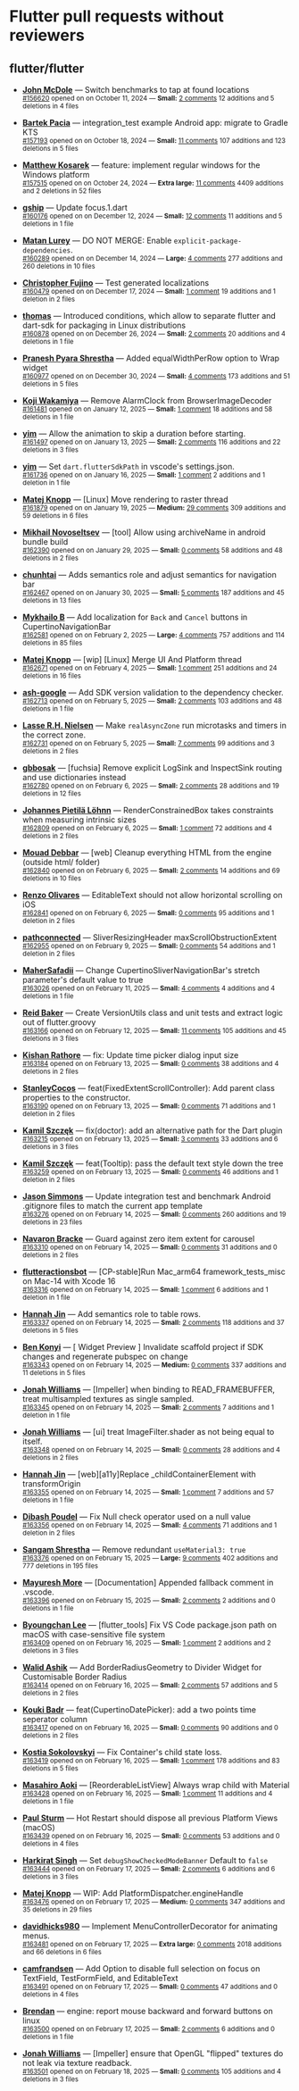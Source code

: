 # Flutter pull requests without reviewers

## flutter/flutter

* **[John McDole](https://github.com/jtmcdole)** &mdash; Switch benchmarks to tap at found locations<br />
  <sub>[#156620](https://github.com/flutter/flutter/pull/156620) opened on on October 11, 2024 &mdash; **Small:** [2 comments](https://github.com/flutter/flutter/pull/156620) 12 additions and 5 deletions in 4 files</sub><br />

* **[Bartek Pacia](https://github.com/bartekpacia)** &mdash; integration_test example Android app: migrate to Gradle KTS<br />
  <sub>[#157193](https://github.com/flutter/flutter/pull/157193) opened on on October 18, 2024 &mdash; **Small:** [11 comments](https://github.com/flutter/flutter/pull/157193) 107 additions and 123 deletions in 5 files</sub><br />

* **[Matthew Kosarek](https://github.com/mattkae)** &mdash; feature: implement regular windows for the Windows platform<br />
  <sub>[#157515](https://github.com/flutter/flutter/pull/157515) opened on on October 24, 2024 &mdash; **Extra large:** [11 comments](https://github.com/flutter/flutter/pull/157515) 4409 additions and 2 deletions in 52 files</sub><br />

* **[gship](https://github.com/gship)** &mdash; Update focus.1.dart<br />
  <sub>[#160176](https://github.com/flutter/flutter/pull/160176) opened on on December 12, 2024 &mdash; **Small:** [12 comments](https://github.com/flutter/flutter/pull/160176) 11 additions and 5 deletions in 1 file</sub><br />

* **[Matan Lurey](https://github.com/matanlurey)** &mdash; DO NOT MERGE: Enable `explicit-package-dependencies`.<br />
  <sub>[#160289](https://github.com/flutter/flutter/pull/160289) opened on on December 14, 2024 &mdash; **Large:** [4 comments](https://github.com/flutter/flutter/pull/160289) 277 additions and 260 deletions in 10 files</sub><br />

* **[Christopher Fujino](https://github.com/christopherfujino)** &mdash; Test generated localizations<br />
  <sub>[#160479](https://github.com/flutter/flutter/pull/160479) opened on on December 17, 2024 &mdash; **Small:** [1 comment](https://github.com/flutter/flutter/pull/160479) 19 additions and 1 deletion in 2 files</sub><br />

* **[thomas](https://github.com/thomasrahimi)** &mdash; Introduced conditions, which allow to separate flutter and dart-sdk for packaging in Linux distributions<br />
  <sub>[#160878](https://github.com/flutter/flutter/pull/160878) opened on on December 26, 2024 &mdash; **Small:** [2 comments](https://github.com/flutter/flutter/pull/160878) 20 additions and 4 deletions in 1 file</sub><br />

* **[Pranesh Pyara Shrestha](https://github.com/praneshp1org)** &mdash; Added equalWidthPerRow option to Wrap widget<br />
  <sub>[#160977](https://github.com/flutter/flutter/pull/160977) opened on on December 30, 2024 &mdash; **Small:** [4 comments](https://github.com/flutter/flutter/pull/160977) 173 additions and 51 deletions in 5 files</sub><br />

* **[Koji Wakamiya](https://github.com/koji-1009)** &mdash; Remove AlarmClock from BrowserImageDecoder<br />
  <sub>[#161481](https://github.com/flutter/flutter/pull/161481) opened on on January 12, 2025 &mdash; **Small:** [1 comment](https://github.com/flutter/flutter/pull/161481) 18 additions and 58 deletions in 1 file</sub><br />

* **[yim](https://github.com/yiiim)** &mdash; Allow the animation to skip a duration before starting.<br />
  <sub>[#161497](https://github.com/flutter/flutter/pull/161497) opened on on January 13, 2025 &mdash; **Small:** [2 comments](https://github.com/flutter/flutter/pull/161497) 116 additions and 22 deletions in 3 files</sub><br />

* **[yim](https://github.com/yiiim)** &mdash; Set `dart.flutterSdkPath` in vscode's settings.json.<br />
  <sub>[#161736](https://github.com/flutter/flutter/pull/161736) opened on on January 16, 2025 &mdash; **Small:** [1 comment](https://github.com/flutter/flutter/pull/161736) 2 additions and 1 deletion in 1 file</sub><br />

* **[Matej Knopp](https://github.com/knopp)** &mdash; [Linux] Move rendering to raster thread<br />
  <sub>[#161879](https://github.com/flutter/flutter/pull/161879) opened on on January 19, 2025 &mdash; **Medium:** [29 comments](https://github.com/flutter/flutter/pull/161879) 309 additions and 59 deletions in 6 files</sub><br />

* **[Mikhail Novoseltsev](https://github.com/Sameri11)** &mdash; [tool] Allow using archiveName in android bundle build<br />
  <sub>[#162390](https://github.com/flutter/flutter/pull/162390) opened on on January 29, 2025 &mdash; **Small:** [0 comments](https://github.com/flutter/flutter/pull/162390) 58 additions and 48 deletions in 2 files</sub><br />

* **[chunhtai](https://github.com/chunhtai)** &mdash; Adds semantics role and adjust semantics for navigation bar<br />
  <sub>[#162467](https://github.com/flutter/flutter/pull/162467) opened on on January 30, 2025 &mdash; **Small:** [5 comments](https://github.com/flutter/flutter/pull/162467) 187 additions and 45 deletions in 13 files</sub><br />

* **[Mykhailo B](https://github.com/Michae1Weiss)** &mdash; Add localization for `Back` and `Cancel` buttons in CupertinoNavigationBar<br />
  <sub>[#162581](https://github.com/flutter/flutter/pull/162581) opened on on February 2, 2025 &mdash; **Large:** [4 comments](https://github.com/flutter/flutter/pull/162581) 757 additions and 114 deletions in 85 files</sub><br />

* **[Matej Knopp](https://github.com/knopp)** &mdash; [wip] [Linux] Merge UI And Platform thread<br />
  <sub>[#162671](https://github.com/flutter/flutter/pull/162671) opened on on February 4, 2025 &mdash; **Small:** [1 comment](https://github.com/flutter/flutter/pull/162671) 251 additions and 24 deletions in 16 files</sub><br />

* **[ash-google](https://github.com/ash-google)** &mdash; Add SDK version validation to the dependency checker.<br />
  <sub>[#162713](https://github.com/flutter/flutter/pull/162713) opened on on February 5, 2025 &mdash; **Small:** [2 comments](https://github.com/flutter/flutter/pull/162713) 103 additions and 48 deletions in 1 file</sub><br />

* **[Lasse R.H. Nielsen](https://github.com/lrhn)** &mdash; Make `realAsyncZone` run microtasks and timers in the correct zone.<br />
  <sub>[#162731](https://github.com/flutter/flutter/pull/162731) opened on on February 5, 2025 &mdash; **Small:** [7 comments](https://github.com/flutter/flutter/pull/162731) 99 additions and 3 deletions in 2 files</sub><br />

* **[gbbosak](https://github.com/gbbosak)** &mdash; [fuchsia] Remove explicit LogSink and InspectSink routing and use dictionaries instead<br />
  <sub>[#162780](https://github.com/flutter/flutter/pull/162780) opened on on February 6, 2025 &mdash; **Small:** [2 comments](https://github.com/flutter/flutter/pull/162780) 28 additions and 19 deletions in 12 files</sub><br />

* **[Johannes Pietilä Löhnn](https://github.com/lohnn)** &mdash; RenderConstrainedBox takes constraints when measuring intrinsic sizes<br />
  <sub>[#162809](https://github.com/flutter/flutter/pull/162809) opened on on February 6, 2025 &mdash; **Small:** [1 comment](https://github.com/flutter/flutter/pull/162809) 72 additions and 4 deletions in 2 files</sub><br />

* **[Mouad Debbar](https://github.com/mdebbar)** &mdash; [web] Cleanup everything HTML from the engine (outside html/ folder)<br />
  <sub>[#162840](https://github.com/flutter/flutter/pull/162840) opened on on February 6, 2025 &mdash; **Small:** [2 comments](https://github.com/flutter/flutter/pull/162840) 14 additions and 69 deletions in 10 files</sub><br />

* **[Renzo Olivares](https://github.com/Renzo-Olivares)** &mdash; EditableText should not allow horizontal scrolling on iOS<br />
  <sub>[#162841](https://github.com/flutter/flutter/pull/162841) opened on on February 6, 2025 &mdash; **Small:** [0 comments](https://github.com/flutter/flutter/pull/162841) 95 additions and 1 deletion in 2 files</sub><br />

* **[pathconnected](https://github.com/pathconnected)** &mdash; SliverResizingHeader maxScrollObstructionExtent<br />
  <sub>[#162955](https://github.com/flutter/flutter/pull/162955) opened on on February 9, 2025 &mdash; **Small:** [0 comments](https://github.com/flutter/flutter/pull/162955) 54 additions and 1 deletion in 2 files</sub><br />

* **[MaherSafadii](https://github.com/MaherSafadii)** &mdash; Change CupertinoSliverNavigationBar's stretch parameter's default value to true<br />
  <sub>[#163026](https://github.com/flutter/flutter/pull/163026) opened on on February 11, 2025 &mdash; **Small:** [4 comments](https://github.com/flutter/flutter/pull/163026) 4 additions and 4 deletions in 1 file</sub><br />

* **[Reid Baker](https://github.com/reidbaker)** &mdash; Create VersionUtils class and unit tests and extract logic out of flutter.groovy<br />
  <sub>[#163166](https://github.com/flutter/flutter/pull/163166) opened on on February 12, 2025 &mdash; **Small:** [11 comments](https://github.com/flutter/flutter/pull/163166) 105 additions and 45 deletions in 3 files</sub><br />

* **[Kishan Rathore](https://github.com/rkishan516)** &mdash; fix: Update time picker dialog input size<br />
  <sub>[#163184](https://github.com/flutter/flutter/pull/163184) opened on on February 13, 2025 &mdash; **Small:** [0 comments](https://github.com/flutter/flutter/pull/163184) 38 additions and 4 deletions in 2 files</sub><br />

* **[StanleyCocos](https://github.com/StanleyCocos)** &mdash; feat(FixedExtentScrollController): Add parent class properties to the constructor.<br />
  <sub>[#163190](https://github.com/flutter/flutter/pull/163190) opened on on February 13, 2025 &mdash; **Small:** [0 comments](https://github.com/flutter/flutter/pull/163190) 71 additions and 1 deletion in 2 files</sub><br />

* **[Kamil Szczęk](https://github.com/kszczek)** &mdash; fix(doctor): add an alternative path for the Dart plugin<br />
  <sub>[#163215](https://github.com/flutter/flutter/pull/163215) opened on on February 13, 2025 &mdash; **Small:** [3 comments](https://github.com/flutter/flutter/pull/163215) 33 additions and 6 deletions in 3 files</sub><br />

* **[Kamil Szczęk](https://github.com/kszczek)** &mdash; feat(Tooltip): pass the default text style down the tree<br />
  <sub>[#163259](https://github.com/flutter/flutter/pull/163259) opened on on February 13, 2025 &mdash; **Small:** [0 comments](https://github.com/flutter/flutter/pull/163259) 46 additions and 1 deletion in 2 files</sub><br />

* **[Jason Simmons](https://github.com/jason-simmons)** &mdash; Update integration test and benchmark Android .gitignore files to match the current app template<br />
  <sub>[#163276](https://github.com/flutter/flutter/pull/163276) opened on on February 14, 2025 &mdash; **Small:** [0 comments](https://github.com/flutter/flutter/pull/163276) 260 additions and 19 deletions in 23 files</sub><br />

* **[Navaron Bracke](https://github.com/navaronbracke)** &mdash; Guard against zero item extent for carousel<br />
  <sub>[#163310](https://github.com/flutter/flutter/pull/163310) opened on on February 14, 2025 &mdash; **Small:** [0 comments](https://github.com/flutter/flutter/pull/163310) 31 additions and 0 deletions in 2 files</sub><br />

* **[flutteractionsbot](https://github.com/flutteractionsbot)** &mdash; [CP-stable]Run Mac_arm64 framework_tests_misc on Mac-14 with Xcode 16<br />
  <sub>[#163316](https://github.com/flutter/flutter/pull/163316) opened on on February 14, 2025 &mdash; **Small:** [1 comment](https://github.com/flutter/flutter/pull/163316) 6 additions and 1 deletion in 1 file</sub><br />

* **[Hannah Jin](https://github.com/hannah-hyj)** &mdash; Add semantics role to table rows.<br />
  <sub>[#163337](https://github.com/flutter/flutter/pull/163337) opened on on February 14, 2025 &mdash; **Small:** [2 comments](https://github.com/flutter/flutter/pull/163337) 118 additions and 37 deletions in 5 files</sub><br />

* **[Ben Konyi](https://github.com/bkonyi)** &mdash; [ Widget Preview ] Invalidate scaffold project if SDK changes and regenerate pubspec on change<br />
  <sub>[#163343](https://github.com/flutter/flutter/pull/163343) opened on on February 14, 2025 &mdash; **Medium:** [0 comments](https://github.com/flutter/flutter/pull/163343) 337 additions and 11 deletions in 5 files</sub><br />

* **[Jonah Williams](https://github.com/jonahwilliams)** &mdash; [Impeller] when binding to READ_FRAMEBUFFER, treat multisampled textures as single sampled.<br />
  <sub>[#163345](https://github.com/flutter/flutter/pull/163345) opened on on February 14, 2025 &mdash; **Small:** [2 comments](https://github.com/flutter/flutter/pull/163345) 7 additions and 1 deletion in 1 file</sub><br />

* **[Jonah Williams](https://github.com/jonahwilliams)** &mdash; [ui] treat ImageFilter.shader as not being equal to itself.<br />
  <sub>[#163348](https://github.com/flutter/flutter/pull/163348) opened on on February 14, 2025 &mdash; **Small:** [0 comments](https://github.com/flutter/flutter/pull/163348) 28 additions and 4 deletions in 2 files</sub><br />

* **[Hannah Jin](https://github.com/hannah-hyj)** &mdash; [web][a11y]Replace  _childContainerElement with transformOrigin<br />
  <sub>[#163355](https://github.com/flutter/flutter/pull/163355) opened on on February 14, 2025 &mdash; **Small:** [1 comment](https://github.com/flutter/flutter/pull/163355) 7 additions and 57 deletions in 1 file</sub><br />

* **[Dibash Poudel](https://github.com/dbspoudel)** &mdash; Fix Null check operator used on a null value<br />
  <sub>[#163356](https://github.com/flutter/flutter/pull/163356) opened on on February 14, 2025 &mdash; **Small:** [4 comments](https://github.com/flutter/flutter/pull/163356) 71 additions and 1 deletion in 2 files</sub><br />

* **[Sangam Shrestha](https://github.com/2shrestha22)** &mdash; Remove redundant `useMaterial3: true`<br />
  <sub>[#163376](https://github.com/flutter/flutter/pull/163376) opened on on February 15, 2025 &mdash; **Large:** [9 comments](https://github.com/flutter/flutter/pull/163376) 402 additions and 777 deletions in 195 files</sub><br />

* **[Mayuresh More](https://github.com/MayureshMore)** &mdash; [Documentation] Appended fallback comment in .vscode.<br />
  <sub>[#163396](https://github.com/flutter/flutter/pull/163396) opened on on February 15, 2025 &mdash; **Small:** [2 comments](https://github.com/flutter/flutter/pull/163396) 2 additions and 0 deletions in 1 file</sub><br />

* **[Byoungchan Lee](https://github.com/bc-lee)** &mdash; [flutter_tools] Fix VS Code package.json path on macOS with case-sensitive file system<br />
  <sub>[#163409](https://github.com/flutter/flutter/pull/163409) opened on on February 16, 2025 &mdash; **Small:** [1 comment](https://github.com/flutter/flutter/pull/163409) 2 additions and 2 deletions in 3 files</sub><br />

* **[Walid Ashik](https://github.com/walid-ashik)** &mdash; Add BorderRadiusGeometry to Divider Widget for Customisable Border Radius<br />
  <sub>[#163414](https://github.com/flutter/flutter/pull/163414) opened on on February 16, 2025 &mdash; **Small:** [2 comments](https://github.com/flutter/flutter/pull/163414) 57 additions and 5 deletions in 2 files</sub><br />

* **[Kouki Badr](https://github.com/koukibadr)** &mdash; feat(CupertinoDatePicker): add a two points time seperator column<br />
  <sub>[#163417](https://github.com/flutter/flutter/pull/163417) opened on on February 16, 2025 &mdash; **Small:** [0 comments](https://github.com/flutter/flutter/pull/163417) 90 additions and 0 deletions in 2 files</sub><br />

* **[Kostia Sokolovskyi](https://github.com/ksokolovskyi)** &mdash; Fix Container's child state loss.<br />
  <sub>[#163419](https://github.com/flutter/flutter/pull/163419) opened on on February 16, 2025 &mdash; **Small:** [1 comment](https://github.com/flutter/flutter/pull/163419) 178 additions and 83 deletions in 5 files</sub><br />

* **[Masahiro Aoki](https://github.com/mafreud)** &mdash; [ReorderableListView] Always wrap child with Material<br />
  <sub>[#163428](https://github.com/flutter/flutter/pull/163428) opened on on February 16, 2025 &mdash; **Small:** [1 comment](https://github.com/flutter/flutter/pull/163428) 11 additions and 4 deletions in 1 file</sub><br />

* **[Paul Sturm](https://github.com/PaulAllanSturm)** &mdash; Hot Restart should dispose all previous Platform Views (macOS)<br />
  <sub>[#163439](https://github.com/flutter/flutter/pull/163439) opened on on February 16, 2025 &mdash; **Small:** [0 comments](https://github.com/flutter/flutter/pull/163439) 53 additions and 0 deletions in 4 files</sub><br />

* **[Harkirat Singh](https://github.com/0xharkirat)** &mdash; Set `debugShowCheckedModeBanner` Default to `false` <br />
  <sub>[#163444](https://github.com/flutter/flutter/pull/163444) opened on on February 17, 2025 &mdash; **Small:** [2 comments](https://github.com/flutter/flutter/pull/163444) 6 additions and 6 deletions in 3 files</sub><br />

* **[Matej Knopp](https://github.com/knopp)** &mdash; WIP: Add PlatformDispatcher.engineHandle<br />
  <sub>[#163476](https://github.com/flutter/flutter/pull/163476) opened on on February 17, 2025 &mdash; **Medium:** [0 comments](https://github.com/flutter/flutter/pull/163476) 347 additions and 35 deletions in 29 files</sub><br />

* **[davidhicks980](https://github.com/davidhicks980)** &mdash; Implement MenuControllerDecorator for animating menus.<br />
  <sub>[#163481](https://github.com/flutter/flutter/pull/163481) opened on on February 17, 2025 &mdash; **Extra large:** [0 comments](https://github.com/flutter/flutter/pull/163481) 2018 additions and 66 deletions in 6 files</sub><br />

* **[camfrandsen](https://github.com/camfrandsen)** &mdash; Add Option to disable full selection on focus on TextField, TestFormField, and EditableText<br />
  <sub>[#163491](https://github.com/flutter/flutter/pull/163491) opened on on February 17, 2025 &mdash; **Small:** [0 comments](https://github.com/flutter/flutter/pull/163491) 47 additions and 0 deletions in 4 files</sub><br />

* **[Brendan](https://github.com/2bndy5)** &mdash; engine: report mouse backward and forward buttons on linux<br />
  <sub>[#163500](https://github.com/flutter/flutter/pull/163500) opened on on February 17, 2025 &mdash; **Small:** [2 comments](https://github.com/flutter/flutter/pull/163500) 6 additions and 0 deletions in 1 file</sub><br />

* **[Jonah Williams](https://github.com/jonahwilliams)** &mdash; [Impeller] ensure that OpenGL "flipped" textures do not leak via texture readback.<br />
  <sub>[#163501](https://github.com/flutter/flutter/pull/163501) opened on on February 18, 2025 &mdash; **Small:** [0 comments](https://github.com/flutter/flutter/pull/163501) 105 additions and 4 deletions in 3 files</sub><br />

